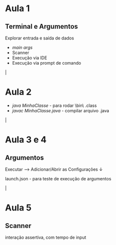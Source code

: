 # Aula 1

## Terminal e Argumentos

Explorar entrada e saída de dados

- *main args*
- Scanner
- Execução via IDE
- Execução via prompt de comando

|

# Aula 2

- *java MinhaClasse* - para rodar \bin\ .class
- *javac MinhaClasse.java* - compilar arquivo .java

|

# Aula 3 e 4

## Argumentos

Executar --> Adicionar/Abrir as Configurações ↓

launch.json - para teste de execução de argumentos

|

# Aula 5

## Scanner

interação assertiva, com tempo de input